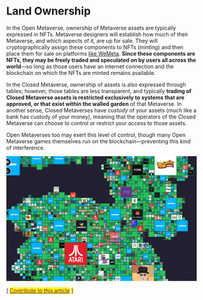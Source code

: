 # Land Ownership

In the Open Metaverse, ownership of Metaverse assets are typically expressed in NFTs. Metaverse designers will establish how much of their Metaverse, and which aspects of it, are up for sale. They will cryptographically assign these components to NFTs (minting) and then place them for sale on platforms [like WeMeta](https://wemeta.world/browse). **Since these components are NFTs, they may be freely traded and speculated on by users all across the world**—so long as those users have an internet connection and the blockchain on which the NFTs are minted remains available.

In the Closed Metaverse, ownership of assets is also expressed through tables; however, those tables are less transparent, and typically **trading of Closed Metaverse assets is restricted exclusively to systems that are approved, or that exist within the walled garden** of that Metaverse. In another sense, Closed Metaverses have _custody_ of your assets (much like a bank has custody of your money), meaning that the operators of the Closed Metaverse can choose to control or restrict your access to those assets.

Open Metaverses too may exert this level of control, though many Open Metaverse games themselves run on the blockchain—preventing this kind of interference.

![Land Ownership in the Sandbox](<../../.gitbook/assets/image (6).png>)



\[ [<mark style="color:purple;">Contribute to this article</mark>](https://github.com/the-metaverse/public-wiki) <mark style="color:purple;">]</mark>
